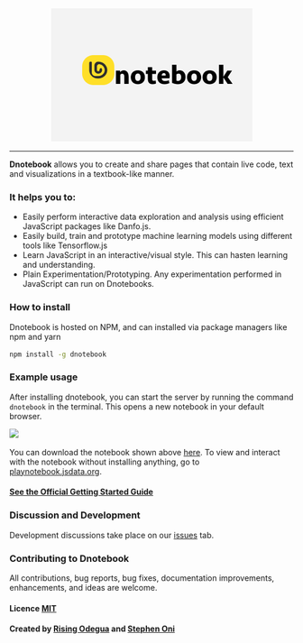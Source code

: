 
<div align="center">
  <img src="dnotebook/src/public/images/dnotebook.png"><br>
</div>

-----------------

**Dnotebook** allows you to create and share pages that contain live code, text and visualizations in a textbook-like manner.

### It helps you to:
- Easily perform interactive data exploration and analysis using efficient JavaScript packages like Danfo.js.
- Easily build, train and prototype machine learning models using different tools like Tensorflow.js
- Learn JavaScript in an interactive/visual style. This can hasten learning and understanding.
- Plain Experimentation/Prototyping. Any experimentation performed in JavaScript can run on Dnotebooks.


### How to install
Dnotebook is hosted on NPM, and can installed via package managers like npm and yarn

```sh
npm install -g dnotebook
```

### Example usage
After installing dnotebook, you can start the server by running the command `dnotebook` in the terminal. This opens a new notebook in your default browser.


![](assets/test-dnotes.gif)


You can download the notebook shown above [here](assets/test-notebook.json). To view and interact with the notebook without installing anything, go to [playnotebook.jsdata.org](https://playnotebook.jsdata.org/demo).

#### [See the Official Getting Started Guide](https://dnotebook.jsdata.org/getting-started)


<!-- ## Documentation
The official documentation can be found [here](https://danfo.jsdata.org) -->

### Discussion and Development
Development discussions take place on our [issues](https://github.com/opensource9ja/dnotebook/issues) tab. 

### Contributing to Dnotebook
All contributions, bug reports, bug fixes, documentation improvements, enhancements, and ideas are welcome.

#### Licence [MIT](https://github.com/opensource9ja/dnotebook/blob/master/LICENCE)

#### Created by [Rising Odegua](https://github.com/risenW) and [Stephen Oni](https://github.com/steveoni)


